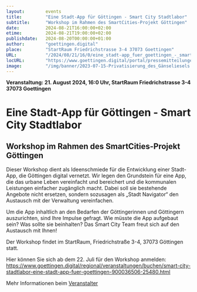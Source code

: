 ```yaml
---
layout:        events
title:         "Eine Stadt-App für Göttingen - Smart City Stadtlabor"
subtitle:      "Workshop im Rahmen des SmartCities-Projekt Göttingen"
date:          2024-08-21T16:00:00+02:00
etime:         2024-08-21T19:00:00+02:00
publishdate:   2024-08-20T00:00:00+01:00
author:        "goettingen.digital"
place:         "StartRaum Friedrichstrasse 3-4 37073 Goettingen"
URL:           "/2024/08/21/16/0/eine_stadt-app_fuer_goettingen_-_smart_city_stadtlabor"
locURL:        "https://www.goettingen.digital/portal/pressemitteilungen/"
image:         "/img/banner/2023-07-15-Privatisierung_des_Gänseliesels.jpg"
---
```


**Veranstaltung: 21. August 2024, 16:0 Uhr,  StartRaum Friedrichstrasse 3-4 37073 Goettingen**

Eine Stadt-App für Göttingen - Smart City Stadtlabor
===========

Workshop im Rahmen des SmartCities-Projekt Göttingen
-----------
Dieser Workshop dient als Ideenschmiede für die Entwicklung einer Stadt-App, die Göttingen digital vernetzt. Wir legen den Grundstein für eine App, die das urbane Leben vereinfacht und bereichert und die kommunalen Leistungen einfacher zugänglich macht. Dabei soll sie bestehende Angebote nicht ersetzen, sondern sozusagen als „Stadt Navigator“ den Austausch mit der Verwaltung vereinfachen.

Um die App inhaltlich an den Bedarfen der Göttingerinnen und Göttingern auszurichten, sind Ihre Impulse gefragt. Wie müsste die App aufgebaut sein? Was sollte sie beinhalten? Das Smart City Team freut sich auf den Austausch mit Ihnen!

Der Workshop findet im StartRaum, Friedrichstraße 3-4, 37073 Göttingen statt.

Hier können Sie sich ab dem 22. Juli für den Workshop anmelden: 
https://www.goettingen.digital/regional/veranstaltungen/buchen/smart-city-stadtlabor-eine-stadt-app-fuer-goettingen-900036506-25480.html


Mehr Informationen beim [Veranstalter](https://www.goettingen.digital/portal/pressemitteilungen/)
